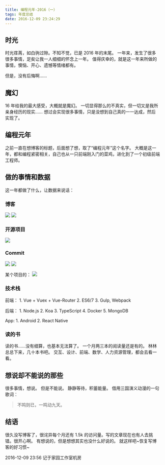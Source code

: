 ```yaml
---
title: 编程元年-2016（一）
tags: 年度总结
date: 2016-12-09 23:24:29
---
```


## 时光

时光荏苒，如白驹过隙。不知不觉，已是 2016 年的末尾。
一年来，发生了很多很多事情，足矣让我一人细细的怀念上一年。
值得庆幸的，就是这一年来所做的事情，懊恼、开心、遗憾等情绪都有。

但是，没有后悔啊……

## 魔幻

16 年给我的最大感受，大概就是魔幻。
一切显得那么的不真实，但一切又是我所亲身经历的现实……
想过会实现很多事情，只是没想到自己真的一一达成，然后实现了。

<!-- more -->

## 编程元年

之前一直在想博客的标题，后面想了想，取了“编程元年”这个名字。
大概是这一年，都和编程紧密相关，自己也从一只前端刚入门的菜鸡，进化到了一个初级前端工程师。

## 做的事情和数据

这一年都做了什么，让数据来说话：

### 博客

![](/images/2018-03-26-085407.png)
![](/images/2018-03-26-085408.png)

### 开源项目

![](/images/2018-03-26-085408.jpg)

### Commit

![](/images/2018-03-26-085410.jpg)
![](/images/2018-03-26-085411.jpg)

某个项目的：
![](/images/2018-03-26-085413.jpg)

### 技术栈

前端： 1. Vue + Vuex + Vue-Router 2. ES6/7 3. Gulp, Webpack

后端： 1. Node.js 2. Koa 3. TypeScript 4. Docker 5. MongoDB

App: 1. Android 2. React Native

### 读的书

读的书……没有细算，也基本无法算了。
一个月两三本的阅读量还是有的。
林林总总下来，几十本书吧。
交互、设计、前端、数学、人力资源管理，都会去看一看。

## 想说却不能说的那些

很多事情，想说。
但是不能说。
静静等待，积蓄能量。
借用三国演义动漫的一句歌词：

> 不鸣则已，一鸣动九天。

## 结语

很久没写博客了，很诧异每个月还有 1.5k 的访问量。写的文章现在也有人去挑错。很开心啊。
有想说的，但是想想其实也没什么好说的。
就这样吧~恢复写博客的好习惯~

2016-12-09 23:56 记于家园工作室机房
